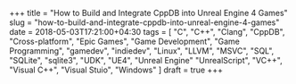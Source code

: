 +++
title = "How to Build and Integrate CppDB into Unreal Engine 4 Games"
slug = "how-to-build-and-integrate-cppdb-into-unreal-engine-4-games"
date = 2018-05-03T17:21:00+04:30
tags = [ "C", "C++", "Clang", "CppDB", "Cross-platform", "Epic Games", "Game Development", "Game Programming", "gamedev", "indiedev", "Linux", "LLVM", "MSVC", "SQL", "SQLite", "sqlite3", "UDK", "UE4", "Unreal Engine" "UnrealScript", "VC++", "Visual C++", "Visual Stuio", "Windows" ]
draft = true
+++

<!--more-->
